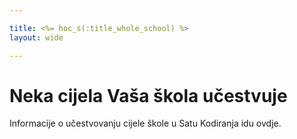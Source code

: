 ```yaml
---

title: <%= hoc_s(:title_whole_school) %>
layout: wide

---
```



# Neka cijela Vaša škola učestvuje

Informacije o učestvovanju cijele škole u Satu Kodiranja idu ovdje.

